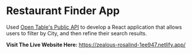 # Restaurant Finder App

Used [Open Table's Public API](https://opentable.herokuapp.com/) to develop a React application that allows users to filter by City, and then refine their search results. 

**Visit The Live Website Here:** https://zealous-rosalind-1ee947.netlify.app/

